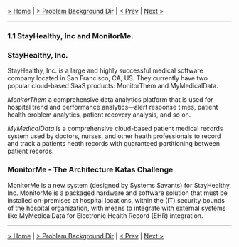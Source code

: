 [> Home](../README.md)  |  [> Problem Background Dir](README.md) |  [< Prev](001-Use-K8s-with-containerize-microservice-architecture-style.md)  |  [Next >](1.2.FunctionalRequirements.md)

---

### 1.1 StayHealthy, Inc and MonitorMe.

### StayHealthy, Inc.

StayHealthy, Inc. is a large and highly successful medical software company located in San Francisco, CA, US. They currently have two popular cloud-based SaaS products: MonitorThem and MyMedicalData.

*MonitorThem* a comprehensive data analytics platform that is used for hospital trend and performance analytics—alert response times, patient health problem analytics, patient recovery analysis, and so on.

*MyMedicalData* is a comprehensive cloud-based patient medical records system used by doctors, nurses, and other heath professionals to record and track a patients heath records with guaranteed partitioning between patient records.

### MonitorMe - The Architecture Katas Challenge
MonitorMe is a new system (designed by Systems Savants) for StayHealthy, Inc. MonitorMe is a packaged hardware and software solution that must be installed on-premises at hospital locations, within the (IT) security bounds of the hospital organization, with means to integrate with external systems like MyMedicalData for Electronic Health Record (EHR) integration.  

---
[> Home](../README.md)  |  [> Problem Background Dir](README.md) |  [< Prev](001-Use-K8s-with-containerize-microservice-architecture-style.md)  |  [Next >](1.2.FunctionalRequirements.md)


